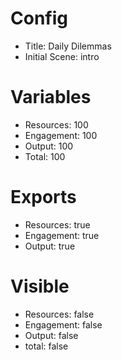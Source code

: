 # Config
 - Title: Daily Dilemmas
 - Initial Scene: intro

# Variables
 - Resources: 100
 - Engagement: 100
 - Output: 100
 - Total: 100

# Exports
 - Resources: true
 - Engagement: true
 - Output: true

# Visible
 - Resources: false
 - Engagement: false
 - Output: false
 - total: false
